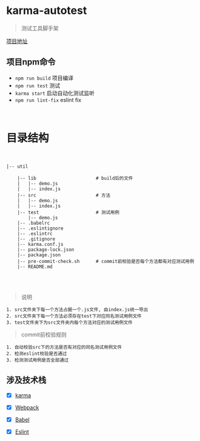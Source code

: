 # karma-autotest

> 测试工具脚手架


<a href='https://github.com/Yage-h/test-tool.git' target="_blank">项目地址</a> 

## 项目npm命令

- `npm run build` 项目编译
- `npm run test` 测试
- `karma start` 启动自动化测试监听
- `npm run lint-fix` eslint fix



<br/>

#  目录结构

<br/>

```
|-- util

    |-- lib                      # build后的文件
    |   |-- demo.js
    |   |-- index.js
    |-- src                      # 方法
    |   |-- demo.js
    |   |-- index.js
    |-- test                     # 测试用例
        |-- demo.js
    |-- .babelrc
    |-- .eslintignore
    |-- .eslintrc
    |-- .gitignore
    |-- karma.conf.js
    |-- package-lock.json
    |-- package.json
    |-- pre-commit-check.sh      # commit前校验是否每个方法都有对应测试用例
    |-- README.md
```

<br/>
<br/>

> 说明

    1. src文件夹下每一个方法占据一个.js文件, 由index.js统一导出
    2. src文件夹下每一个方法必须存在test下对应同名测试用例文件
    3. test文件夹下为src文件夹内每个方法对应的测试用例文件

> commit前校验规则

    1. 自动校验src下的方法是否有对应的同名测试用例文件
    2. 检测eslint校验是否通过
    3. 检测测试用例是否全部通过

## 涉及技术栈

- [x] [karma](https://karma-runner.github.io/latest/index.html)
- [x] [Webpack](https://webpack.github.io)
- [x] [Babel](https://babeljs.io/)
- [x] [Eslint](https://cn.eslint.org/)


